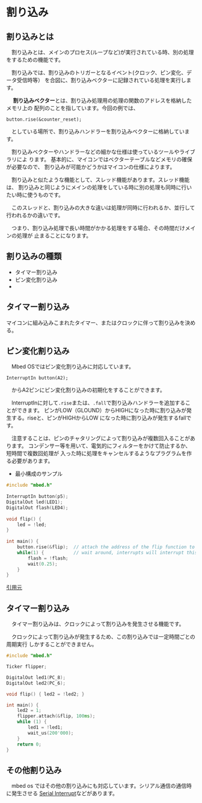 # 割り込み

## 割り込みとは
　割り込みとは、メインのプロセス(ループなど)が実行されている時、別の処理をするための機能です。

　割り込みでは、割り込みのトリガーとなるイベント(クロック、ピン変化、データ受信時等）
を合図に、割り込みベクターに記録されている処理を実行します。

　 **割り込みベクター**とは、割り込み処理用の処理の関数のアドレスを格納したメモリ上の
配列のことを指しています。今回の例では、

```
button.rise(&counter_reset);
```

　としている場所で、割り込みハンドラーを割り込みベクターに格納しています。

　割り込みベクターやハンドラーなどの細かな仕様は使っているツールやライブラリによ ります。
基本的に、マイコンではベクターテーブルなどメモリの確保が必要なので、
割り込みが可能かどうかはマイコンの仕様によります。

　割り込みと似たような機能として、スレッド機能があります。スレッド機能は、
割り込みと同じようにメインの処理をしている時に別の処理も同時に行いたい時に使うものです。

　このスレッドと、割り込みの大きな違いは処理が同時に行われるか、並行して行われるかの違いです。

　つまり、割り込み処理で長い時間がかかる処理をする場合、その時間だけメインの処理が
止まることになります。


## 割り込みの種類
- タイマー割り込み
- ピン変化割り込み
- 


## タイマー割り込み
マイコンに組み込みこまれたタイマー、またはクロックに伴って割り込みを決める。

## ピン変化割り込み
　Mbed OSではピン変化割り込みに対応しています。

```
InterruptIn button(A2);
```

　からA2ピンにピン変化割り込みの初期化をすることができます。

　InterruptInに対して`.rise`または、`.fall`で割り込みハンドラーを追加することができます。
ピンがLOW（GLOUND）からHIGHになった時に割り込みが発生する。riseと、ピンがHIGHからLOW
になった時に割り込みが発生するfallです。

　注意することは、ピンのチャタリングによって割り込みが複数回入ることがあります。
コンデンサー等を用いて、電気的にフィルターをかけて防止するか、短時間で複数回処理が
入った時に処理をキャンセルするようなプラグラムを作る必要があります。

- 最小構成のサンプル 
```cpp
#include "mbed.h"
 
InterruptIn button(p5);
DigitalOut led(LED1);
DigitalOut flash(LED4);
 
void flip() {
    led = !led;
}
 
int main() {
    button.rise(&flip);  // attach the address of the flip function to the rising edge
    while(1) {           // wait around, interrupts will interrupt this!
        flash = !flash;
        wait(0.25);
    }
}
```

[引用元](https://os.mbed.com/users/okini3939/notebook/interruptin_jp/)

## タイマー割り込み
　タイマー割り込みは、クロックによって割り込みを発生させる機能です。

　クロックによって割り込みが発生するため、この割り込みでは一定時間ごとの周期実行
しかすることができません。

```cpp
#include "mbed.h"

Ticker flipper;

DigitalOut led1(PC_8);
DigitalOut led2(PC_6);

void flip() { led2 = !led2; }

int main() {
    led2 = 1;
    flipper.attach(&flip, 100ms);
    while (1) {
        led1 = !led1;
        wait_us(200'000);
    }
    return 0;
}
```

## その他割り込み
　mbed os ではその他の割り込みにも対応しています。シリアル通信の通信時に発生させる
[Serial Interrupt](https://os.mbed.com/cookbook/Serial-Interrupts)などがあります。

